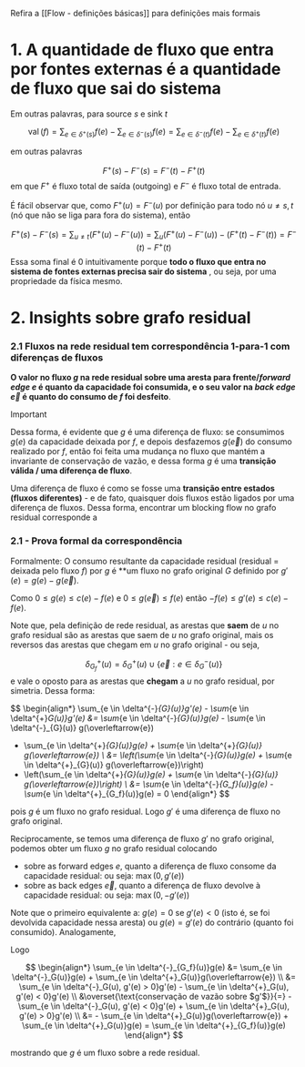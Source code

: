 Refira a [[Flow - definições básicas]] para definições mais formais

# 1. A quantidade de fluxo que entra por fontes externas é a quantidade de fluxo que sai do sistema

Em outras palavras, para source $s$ e sink $t$

$$
\operatorname{val}(f) = \sum_{e \in \delta^+(s)}f(e) - \sum_{e \in \delta^-(s)}f(e) = \sum_{e \in \delta^-(t)}f(e) - \sum_{e \in \delta^+(t)}f(e)
$$

em outras palavras

$$F^{+}(s) - F^{-}(s) = F^{-}(t) - F^{+}(t)$$
em que $F^{+}$ é fluxo total de saída (outgoing) e $F^{-}$ é fluxo total de entrada.

É fácil observar que, como $F^{+}(u) = F^{-}(u)$ por definição para todo nó $u \neq s,t$ (nó que não se liga para fora do sistema), então

$$
F^{+}(s) - F^{-}(s) = \sum_{u \neq t}(F^{+}(u) - F^{-}(u)) = \sum_{u}(F^{+}(u) - F^{-}(u))  - (F^{+}(t) - F^{-}(t)) = F^{-}(t) - F^{+}(t)
$$
Essa soma final é 0 intuitivamente porque **todo o fluxo que entra no sistema de fontes externas precisa sair do sistema** , ou seja, por uma propriedade da física mesmo.

# 2. Insights sobre grafo residual

### 2.1 Fluxos na rede residual tem correspondência 1-para-1 com diferenças de fluxos

**O valor no fluxo $g$ na rede residual sobre uma aresta para frente/_forward edge_ $e$ é quanto da capacidade foi consumida, e o seu valor na _back edge_ $\overleftarrow{e}$ é quanto do consumo de $f$ foi desfeito**.

> [!important] 
> Dessa forma, é evidente que $g$ é uma diferença de fluxo: se consumimos $g(e)$ da capacidade deixada por $f$, e depois desfazemos $g(\overleftarrow{e})$ do consumo realizado por $f$, então foi feita uma mudança no fluxo que mantém a invariante de conservação de vazão, e dessa forma $g$ é uma **transição válida / uma diferença de fluxo**.


Uma diferença de fluxo é como se fosse uma **transição entre estados (fluxos diferentes)** -  e de fato, quaisquer dois fluxos estão ligados por uma diferença de fluxos. Dessa forma, encontrar um blocking flow no grafo residual corresponde a 

### 2.1 - Prova formal da correspondência

Formalmente: 
O consumo resultante da capacidade residual (residual = deixada pelo fluxo $f$) por $g$ é **um fluxo no grafo original $G$ definido por $g'(e) = g(e) - g(\overleftarrow{e})$.

Como $0 \leq g(e) \leq c(e) - f(e)$ e $0 \leq g(\overleftarrow{e}) \leq f(e)$ então $-f(e) \leq g'(e) \leq c(e) - f(e)$.

Note que, pela definição de rede residual, as arestas que **saem** de $u$ no grafo residual são as arestas que saem de $u$ no grafo original, mais os reversos das arestas que chegam em $u$ no grafo original - ou seja, 

$$\delta^{+}_{G_f}(u) = \delta^{+}_G(u) \cup \{\overleftarrow{e}: e \in \delta^{-}_G(u)\}$$
e vale o oposto para as arestas que **chegam** a $u$ no grafo residual, por simetria. Dessa forma:

$$
\begin{align*}
\sum_{e \in \delta^{-}_{G}(u)}g'(e) - \sum_{e \in \delta^{+}_G(u)}g'(e)
&=
\sum_{e \in \delta^{-}_{G}(u)}g(e) - \sum_{e \in \delta^{-}_{G}(u)} g(\overleftarrow{e})
- \sum_{e \in \delta^{+}_{G}(u)}g(e) + \sum_{e \in \delta^{+}_{G}(u)} g(\overleftarrow{e})
\\
&= \left(\sum_{e \in \delta^{-}_{G}(u)}g(e) + \sum_{e \in \delta^{+}_{G}(u)} g(\overleftarrow{e})\right)
- \left(\sum_{e \in \delta^{+}_{G}(u)}g(e) + \sum_{e \in \delta^{-}_{G}(u)} g(\overleftarrow{e})\right)
\\
&=
\sum_{e \in \delta^{-}_{G_f}(u)}g(e) - \sum_{e \in \delta^{+}_{G_f}(u)}g(e) = 0
\end{align*}
$$

pois $g$ é um fluxo no grafo residual. Logo $g'$ é uma diferença de fluxo no grafo original.

Reciprocamente, se temos uma diferença de fluxo $g'$ no grafo original, podemos obter um fluxo $g$ no grafo residual colocando

* sobre as forward edges $e$, quanto a diferença de fluxo consome da capacidade residual: ou seja: $\max(0, g'(e))$
* sobre as back edges $\overleftarrow{e}$, quanto a diferença de fluxo devolve à capacidade residual: ou seja: $\max(0, -g'(e))$

Note que o primeiro equivalente a: $g(e) = 0$ se $g'(e) < 0$ (isto é, se foi devolvida capacidade nessa aresta) ou $g(e) = g'(e)$ do contrário (quanto foi consumido). Analogamente, 

Logo

$$
\begin{align*}
\sum_{e \in \delta^{-}_{G_f}(u)}g(e)
&= \sum_{e \in \delta^{-}_G(u)}g(e) + \sum_{e \in \delta^{+}_G(u)}g(\overleftarrow{e})
\\
&= \sum_{e \in \delta^{-}_G(u), g'(e) > 0}g'(e) - \sum_{e \in \delta^{+}_G(u), g'(e) < 0}g'(e)
\\
&\overset{\text{conservação de vazão sobre $g'$}}{=}
-\sum_{e \in \delta^{-}_G(u), g'(e) < 0}g'(e) + \sum_{e \in \delta^{+}_G(u), g'(e) > 0}g'(e)
\\
&= - \sum_{e \in \delta^{+}_G(u)}g(\overleftarrow{e}) + \sum_{e \in \delta^{+}_G(u)}g(e) = \sum_{e \in \delta^{+}_{G_f}(u)}g(e)
\end{align*}
$$

mostrando que $g$ é um fluxo sobre a rede residual.